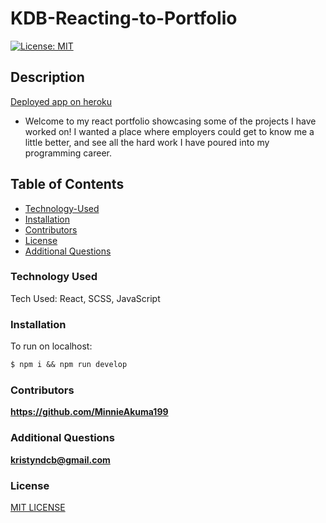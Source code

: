 # KDB-Reacting-to-Portfolio

[![License: MIT](https://img.shields.io/badge/License-MIT-yellow.svg)](https://opensource.org/licenses/MIT)

## Description

[Deployed app on heroku](https://kdb-portfolio.herokuapp.com/)

- Welcome to my react portfolio showcasing some of the projects I have worked on! I wanted a place where employers could get to know me a little better, and see all the hard work I have poured into my programming career. 

## Table of Contents

- [Technology-Used](#technology-used)
- [Installation](#installation)
- [Contributors](#contributors)
- [License](#license)
- [Additional Questions](#additional-questions)

### Technology Used 

Tech Used: React, SCSS, JavaScript


### Installation

To run on localhost: 
```md
$ npm i && npm run develop 
```


### Contributors

**https://github.com/MinnieAkuma199**

### Additional Questions

**kristyndcb@gmail.com**

### License

[MIT LICENSE](https://github.com/MinnieAkuma199/KDB-Reacting-to-Portfolio/blob/main/LICENSE)
